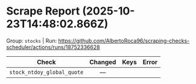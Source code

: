 # Scrape Report (2025-10-23T14:48:02.866Z)

Group: `stocks`  |  Run: https://github.com/AlbertoRoca96/scraping-checks-scheduler/actions/runs/18752336628

| Check | Changed | Keys | Error |
|---|:---:|:--|:--|
| `stock_ntdoy_global_quote` | — |  |  |
